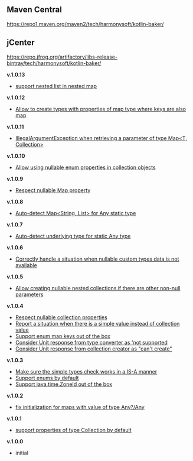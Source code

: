 ## Maven Central

https://repo1.maven.org/maven2/tech/harmonysoft/kotlin-baker/

## jCenter

https://repo.jfrog.org/artifactory/libs-release-bintray/tech/harmonysoft/kotlin-baker/

**v.1.0.13**
* [support nested list in nested map](https://github.com/denis-zhdanov/kotlin-baker/pull/28)

**v.1.0.12**
* [Allow to create types with properties of map type where keys are also map](https://github.com/denis-zhdanov/kotlin-baker/issues/25)

**v.1.0.11**
* [IllegalArgumentException when retrieving a parameter of type Map<T, Collection<E>>](https://github.com/denis-zhdanov/kotlin-baker/issues/23)

**v.1.0.10**
* [Allow using nullable enum properties in collection objects](https://github.com/denis-zhdanov/kotlin-baker/issues/20)

**v.1.0.9**
* [Respect nullable Map property](https://github.com/denis-zhdanov/kotlin-baker/issues/43)

**v.1.0.8**
* [Auto-detect Map<String, List<String>> for Any static type](https://github.com/denis-zhdanov/kotlin-baker/issues/19)

**v.1.0.7**
* [Auto-detect underlying type for static Any type](https://github.com/denis-zhdanov/kotlin-baker/issues/18)

**v.1.0.6**
* [Correctly handle a situation when nullable custom types data is not available](https://github.com/denis-zhdanov/kotlin-baker/issues/16)

**v.1.0.5**
* [Allow creating nullable nested collections if there are other non-null parameters](https://github.com/denis-zhdanov/kotlin-baker/issues/14)

**v.1.0.4**

* [Respect nullable collection properties](https://github.com/denis-zhdanov/kotlin-baker/issues/9)
* [Report a situation when there is a simple value instead of collection value](https://github.com/denis-zhdanov/kotlin-baker/issues/10)
* [Support enum map keys out of the box](https://github.com/denis-zhdanov/kotlin-baker/issues/11)
* [Consider Unit response from type converter as 'not supported](https://github.com/denis-zhdanov/kotlin-baker/issues/12)
* [Consider Unit response from collection creator as "can't create"](https://github.com/denis-zhdanov/kotlin-baker/issues/13)

**v.1.0.3**

* [Make sure the simple types check works in a IS-A manner](https://github.com/denis-zhdanov/kotlin-baker/issues/6)
* [Support enums by default](https://github.com/denis-zhdanov/kotlin-baker/issues/7)
* [Support java.time.ZoneId out of the box](https://github.com/denis-zhdanov/kotlin-baker/issues/8)

**v.1.0.2**

* [fix initialization for maps with value of type Any?/Any](https://github.com/denis-zhdanov/kotlin-baker/issues/5)

 **v.1.0.1**
 
 * [support properties of type Collection by default](https://github.com/denis-zhdanov/kotlin-baker/issues/4)
 
 **v.1.0.0**
 
 * initial